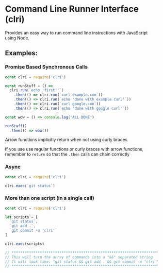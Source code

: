 # Command Line Runner Interface (clri)

Provides an easy way to run command line instructions with JavaScript using Node.

## Examples:

### Promise Based Synchronous Calls

```javascript
const clri = require('clri')

const runStuff = () =>
  clri.run(`echo 'first!'`)
    .then(() => clri.run(`curl example.com`))
    .then(() => clri.run(`echo 'done with example curl'`))
    .then(() => clri.run(`curl google.com`))
    .then(() => clri.run(`echo 'done with google curl'`))

const wow = () => console.log('ALL DONE')

runStuff()
  .then(() => wow())
```

Arrow functions implicitly return when not using curly braces.

If you use use regular functions or curly braces with arrow functions, remember to `return` so that the `.then` calls can chain correctly

### Async

```javascript
const clri = require('clri')

clri.exec(`git status`)
```

### More than one script (in a single call)

```javascript
const clri = require('clri')

let scripts = [
  `git status`,
  `git add .`,
  `git commit -m 'clri'`
]

clri.exec(scripts)

// *****************************************************************************
// This will turn the array of commands into a "&&" separated string
// It will look like: "git status && git add . && git commit -m 'clri'"
// *****************************************************************************
```
